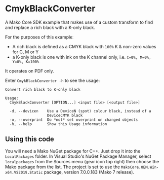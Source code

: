 # CmykBlackConverter

A Mako Core SDK example that makes use of a custom transform to find and replace a rich black with a K-only black.

For the purposes of this example:

* A rich black is defined as a CMYK black with `100%` K & non-zero values for C, M or Y
* a K-only black is one with ink on the K channel only, i.e. `C=0%, M=0%, Y=0%, K=100%`

It operates on PDF only.

Enter `CmykBlackConverter -h` to see the usage:

```plain
Convert rich black to K-only black

Usage:
  CmykBlackConverter [OPTION...] <input file> [<output file>]

  -d, --devicen    Use a DeviceN (spot) colour black, instead of a
                   DeviceCMYK black
  -o, --overprint  Do *not* set overprint on changed objects
  -h, --help       Show this Usage information
```

## Using this code

You will need a Mako NuGet package for C++. Just drop it into the `LocalPackages` folder. In Visual Studio's NuGet Package Manager, select `localpackages` from the Sources menu (gear icon top right) then choose the Mako package from the list. The project is set to use the `MakoCore.OEM.Win-x64.VS2019.Static` package, version 7.0.0.183 (Mako 7 release).
